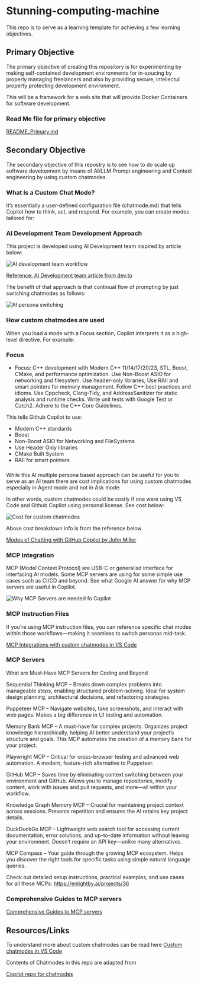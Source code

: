 # Stunning-computing-machine

This repo is to serve as a learning template for achieving a few learning objectives.

## Primary Objective

The primary objective of creating this repository is for experimenting by making self-contained development environments for in-soucing by properly managing freelancers and also by providing secure, intellectul property protecting development environment. 

This will be a framework for a web site that will provide Docker Containers for software development.

### Read Me file for primary objective
[README_Primary.md](README_Primary.md)

## Secondary Objective

The secondary objective of this repostry is to see how to do scale up software development by means of AI/LLM Prompt engineering and Context engineering by using custom chatmodes.

### What Is a Custom Chat Mode?
It’s essentially a user-defined configuration file (chatmode.md) that tells Copilot how to think, act, and respond. For example, you can create modes tailored for:


### AI Development Team Development Approach

This project is developed using AI Development team inspired by article below:

![AI development team workflow](ai_development_team_with_different_chatmodes.png)

[Reference: AI Development team article from dev.to](https://dev.to/this-is-learning/github-copilot-a-persona-based-approach-to-real-world-development-56ee?fbclid=IwY2xjawM8dztleHRuA2FlbQIxMQBicmlkETFJbnB5MllVUlBHRE44T2ttAR6Vo3pcghM2ZIT_lueDkcHrMkhWzQPT9YY1kK7I9FCDCRjqE5BPPvalCbbjUw_aem_DrbIbU_mdkUeC6Ac4H35zw)

The benefit of that approach is that continual flow of prompting by just switching chatmodes as follows:

![AI persona switching](switching_chatmodes.png)

### How custom chatmodes are used

When you load a mode with a Focus section, Copilot interprets it as a high-level directive. For example:

### Focus
- Focus: C++ development with Modern C++ 11/14/17/20/23, STL, Boost, CMake, and performance optimization. Use Non-Boost ASIO for networking and filesystem. Use header-only libraries, Use RAII and smart pointers for memory management. Follow C++ best practices and idioms. Use Cppcheck, Clang-Tidy, and AddressSanitizer for static analysis and runtime checks. Write unit tests with Google Test or Catch2. Adhere to the C++ Core Guidelines.

This tells Github Copilot to use:

- Modern C++ standards
- Boost
- Non-Boost ASIO for Networking and FileSystems
- Use Header Only libraries 
- CMake Built System
- RAII for smart pointers


### $$$$ 

While this AI multiple persona based approach can be useful for you to serve as an AI team there are cost implications for using custom chatmodes especially in
Agent mode and not in Ask mode.

In other words, custom chatmodes could be costly if one were using VS Code and Github Copilot using personal license. See cost below:

![Cost for custom chatmodes](cost_custom_chatmodes.png)

Above cost breakdown info is from the reference below

[Modes of Chatting with GitHub Copilot by John Miller](https://www.codemag.com/Blog/AIPractitioner/GHCPCM)


### MCP Integration

MCP (Model Context Protocol) are USB-C or generalisd interface for interfacing AI models. Some MCP servers are using for some simple use cases such as CI/CD and beyond. See what Google AI answer for why MCP servers are useful in Copilot.

![Why MCP Servers are needed fo Copilot](why_mcp_and_copilot.png)

### MCP Instruction Files

If you're using MCP instruction files, you can reference specific chat modes within those workflows—making it seamless to switch personas mid-task.

[MCP Integrations with custom chatmodes in VS Code](https://www.codemag.com/Blog/AIPractitioner/GHCPCM)


### MCP Servers

What are Must-Have MCP Servers for Coding and Beyond

Sequential Thinking MCP – Breaks down complex problems into manageable steps, enabling structured problem-solving. Ideal for system design planning, architectural decisions, and refactoring strategies.

Puppeteer MCP – Navigate websites, take screenshots, and interact with web pages. Makes a big difference in UI testing and automation.

Memory Bank MCP – A must-have for complex projects. Organizes project knowledge hierarchically, helping AI better understand your project’s structure and goals. This MCP automates the creation of a memory bank for your project.

Playwright MCP – Critical for cross-browser testing and advanced web automation. A modern, feature-rich alternative to Puppeteer.

GitHub MCP – Saves time by eliminating context switching between your environment and GitHub. Allows you to manage repositories, modify content, work with issues and pull requests, and more—all within your workflow.

Knowledge Graph Memory MCP – Crucial for maintaining project context across sessions. Prevents repetition and ensures the AI retains key project details.

DuckDuckGo MCP – Lightweight web search tool for accessing current documentation, error solutions, and up-to-date information without leaving your environment. Doesn’t require an API key—unlike many alternatives.

MCP Compass – Your guide through the growing MCP ecosystem. Helps you discover the right tools for specific tasks using simple natural language queries.

Check out detailed setup instructions, practical examples, and use cases for all these MCPs: https://enlightby.ai/projects/36

### Comprehensive Guides to MCP servers

[Comprehensive Guides to MCP servers](https://medium.com/@tam.tamanna18/a-comprehensive-guide-to-the-best-mcp-servers-for-2025-5ee541b2b00f)


## Resources/Links

To understand more about custom chatmodes can be read here
[Custom chatmodes in VS Code](https://code.visualstudio.com/docs/copilot/customization/custom-chat-modes)

Contents of Chatmodes in this repo are adapted from

[Copilot repo for chatmodes](https://github.com/dfinke/awesome-copilot-chatmodes)

